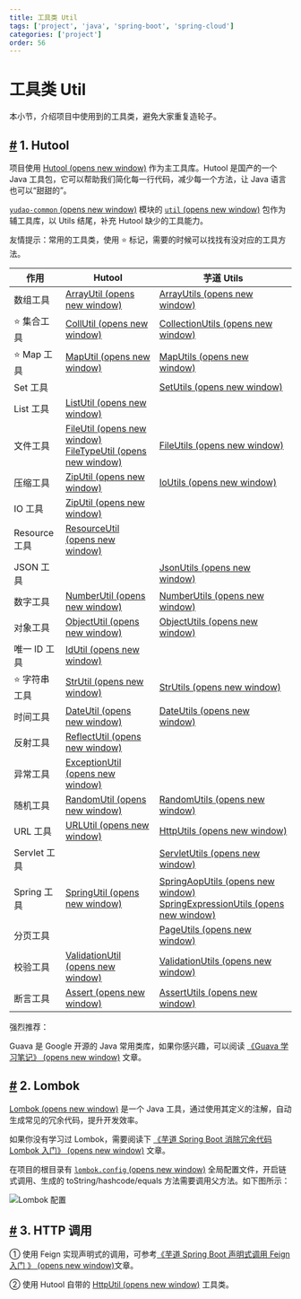```yaml
---
title: 工具类 Util
tags: ['project', 'java', 'spring-boot', 'spring-cloud']
categories: ['project']
order: 56
---
```

# 工具类 Util

本小节，介绍项目中使用到的工具类，避免大家重复造轮子。

 ## [#](#_1-hutool) 1. Hutool

 项目使用 [Hutool  (opens new window)](https://www.bookstack.cn/read/hutool/a6819f05207359bb.md) 作为主工具库。Hutool 是国产的一个 Java 工具包，它可以帮助我们简化每一行代码，减少每一个方法，让 Java 语言也可以“甜甜的”。

 [`yudao-common`  (opens new window)](https://github.com/YunaiV/ruoyi-vue-pro/blob/master/yudao-framework/yudao-common/src/main/java/cn/iocoder/yudao/framework/common/) 模块的 [`util`  (opens new window)](https://github.com/YunaiV/ruoyi-vue-pro/blob/master/yudao-framework/yudao-common/src/main/java/cn/iocoder/yudao/framework/common/util/) 包作为辅工具库，以 Utils 结尾，补充 Hutool 缺少的工具能力。

 友情提示：常用的工具类，使用 ⭐ 标记，需要的时候可以找找有没对应的工具方法。

 

| 作用 | Hutool | 芋道 Utils |
| --- | --- | --- |
| 数组工具 | [ArrayUtil  (opens new window)](https://www.bookstack.cn/read/hutool/50db4cabc87b5968.md) | [ArrayUtils  (opens new window)](https://github.com/YunaiV/yudao-cloud/blob/master/yudao-framework/yudao-common/src/main/java/cn/iocoder/yudao/framework/common/util/collection/ArrayUtils.java) |
| ⭐ 集合工具 | [CollUtil  (opens new window)](https://www.bookstack.cn/read/hutool/85a7389837bd401f.md) | [CollectionUtils  (opens new window)](https://github.com/YunaiV/yudao-cloud/blob/master/yudao-framework/yudao-common/src/main/java/cn/iocoder/yudao/framework/common/util/collection/CollectionUtils.java) |
| ⭐ Map 工具 | [MapUtil  (opens new window)](https://www.bookstack.cn/read/hutool/fa3d273651700cb0.md) | [MapUtils  (opens new window)](https://github.com/YunaiV/yudao-cloud/blob/master/yudao-framework/yudao-common/src/main/java/cn/iocoder/yudao/framework/common/util/collection/MapUtils.java) |
| Set 工具 |  | [SetUtils  (opens new window)](https://github.com/YunaiV/yudao-cloud/blob/master/yudao-framework/yudao-common/src/main/java/cn/iocoder/yudao/framework/common/util/collection/SetUtils.java) |
| List 工具 | [ListUtil  (opens new window)](https://apidoc.gitee.com/dromara/hutool/cn/hutool/core/collection/ListUtil.html) |  |
| 文件工具 | [FileUtil  (opens new window)](https://www.bookstack.cn/read/hutool/d116bcb301965bd7.md)  [FileTypeUtil  (opens new window)](https://www.bookstack.cn/read/hutool/cc05a1607f263f94.md) | [FileUtils  (opens new window)](https://github.com/YunaiV/yudao-cloud/blob/master/yudao-framework/yudao-common/src/main/java/cn/iocoder/yudao/framework/common/util/io/FileUtils.java) |
| 压缩工具 | [ZipUtil  (opens new window)](https://www.bookstack.cn/read/hutool/bfd2d43bcada297e.md) | [IoUtils  (opens new window)](https://github.com/YunaiV/yudao-cloud/blob/master/yudao-framework/yudao-common/src/main/java/cn/iocoder/yudao/framework/common/util/io/IoUtils.java) |
| IO 工具 | [ZipUtil  (opens new window)](https://www.bookstack.cn/read/hutool/d648ca4612bf8941.md) |  |
| Resource 工具 | [ResourceUtil  (opens new window)](https://apidoc.gitee.com/dromara/hutool/cn/hutool/core/io/resource/ResourceUtil.html) |  |
| JSON 工具 |  | [JsonUtils  (opens new window)](https://github.com/YunaiV/yudao-cloud/blob/master/yudao-framework/yudao-common/src/main/java/cn/iocoder/yudao/framework/common/util/json/JsonUtils.java) |
| 数字工具 | [NumberUtil  (opens new window)](https://www.bookstack.cn/read/hutool/1ac79ebaf52a0372.md) | [NumberUtils  (opens new window)](https://github.com/YunaiV/yudao-cloud/blob/master/yudao-framework/yudao-common/src/main/java/cn/iocoder/yudao/framework/common/util/number/NumberUtils.java) |
| 对象工具 | [ObjectUtil  (opens new window)](https://www.bookstack.cn/read/hutool/f63b669ba259e4f6.md) | [ObjectUtils  (opens new window)](https://github.com/YunaiV/yudao-cloud/blob/master/yudao-framework/yudao-common/src/main/java/cn/iocoder/yudao/framework/common/util/object/ObjectUtils.java) |
| 唯一 ID 工具 | [IdUtil  (opens new window)](https://www.bookstack.cn/read/hutool/bfd2d43bcada297e.md) |  |
| ⭐ 字符串工具 | [StrUtil  (opens new window)](https://www.bookstack.cn/read/hutool/093507f34fe0715d.md) | [StrUtils  (opens new window)](https://github.com/YunaiV/yudao-cloud/blob/master/yudao-framework/yudao-common/src/main/java/cn/iocoder/yudao/framework/common/util/string/StrUtils.java) |
| 时间工具 | [DateUtil  (opens new window)](https://www.bookstack.cn/read/hutool/8168b022b2c31abe.md) | [DateUtils  (opens new window)](https://github.com/YunaiV/yudao-cloud/blob/master/yudao-framework/yudao-common/src/main/java/cn/iocoder/yudao/framework/common/util/date/DateUtils.java) |
| 反射工具 | [ReflectUtil  (opens new window)](https://www.bookstack.cn/read/hutool/2ef7c87c2912181e.md) |  |
| 异常工具 | [ExceptionUtil  (opens new window)](https://www.bookstack.cn/read/hutool/5ad2b6504b1cbdde.md) |  |
| 随机工具 | [RandomUtil  (opens new window)](https://www.bookstack.cn/read/hutool/377f64112be7197a.md) | [RandomUtils  (opens new window)](https://github.com/YunaiV/yudao-cloud/blob/master/yudao-framework/yudao-spring-boot-starter-test/src/main/java/cn/iocoder/yudao/framework/test/core/util/RandomUtils.java) |
| URL 工具 | [URLUtil  (opens new window)](https://www.bookstack.cn/read/hutool/5122006c1ce039fe.md) | [HttpUtils  (opens new window)](https://github.com/YunaiV/yudao-cloud/blob/master/yudao-framework/yudao-common/src/main/java/cn/iocoder/yudao/framework/common/util/http/HttpUtils.java) |
| Servlet 工具 |  | [ServletUtils  (opens new window)](https://github.com/YunaiV/yudao-cloud/blob/master/yudao-framework/yudao-common/src/main/java/cn/iocoder/yudao/framework/common/util/servlet/ServletUtils.java) |
| Spring 工具 | [SpringUtil  (opens new window)](https://apidoc.gitee.com/dromara/hutool/cn/hutool/extra/spring/SpringUtil.html) | [SpringAopUtils  (opens new window)](https://github.com/YunaiV/yudao-cloud/blob/master/yudao-framework/yudao-common/src/main/java/cn/iocoder/yudao/framework/common/util/spring/SpringAopUtils.java)  [SpringExpressionUtils  (opens new window)](https://github.com/YunaiV/yudao-cloud/blob/master/yudao-framework/yudao-common/src/main/java/cn/iocoder/yudao/framework/common/util/spring/SpringExpressionUtils.java) |
| 分页工具 |  | [PageUtils  (opens new window)](https://github.com/YunaiV/yudao-cloud/blob/master/yudao-framework/yudao-common/src/main/java/cn/iocoder/yudao/framework/common/util/object/PageUtils.java) |
| 校验工具 | [ValidationUtil  (opens new window)](https://apidoc.gitee.com/dromara/hutool/cn/hutool/extra/validation/ValidationUtil.html) | [ValidationUtils  (opens new window)](https://github.com/YunaiV/yudao-cloud/blob/master/yudao-framework/yudao-common/src/main/java/cn/iocoder/yudao/framework/common/util/validation/ValidationUtils.java) |
| 断言工具 | [Assert  (opens new window)](https://www.bookstack.cn/read/hutool/cf382b4542d5861e.md) | [AssertUtils  (opens new window)](https://github.com/YunaiV/yudao-cloud/blob/master/yudao-framework/yudao-spring-boot-starter-test/src/main/java/cn/iocoder/yudao/framework/test/core/util/AssertUtils.java) |

 强烈推荐：

 Guava 是 Google 开源的 Java 常用类库，如果你感兴趣，可以阅读 [《Guava 学习笔记》  (opens new window)](https://www.iocoder.cn/categories/Guava/?yudao) 文章。

 ## [#](#_2-lombok) 2. Lombok

 [Lombok  (opens new window)](https://github.com/projectlombok/lombok) 是一个 Java 工具，通过使用其定义的注解，自动生成常见的冗余代码，提升开发效率。

 如果你没有学习过 Lombok，需要阅读下 [《芋道 Spring Boot 消除冗余代码 Lombok 入门》  (opens new window)](https://www.iocoder.cn/Spring-Boot/Lombok/?yudao) 文章。

 在项目的根目录有 [`lombok.config`  (opens new window)](https://github.com/YunaiV/yudao-cloud/blob/master/lombok.config) 全局配置文件，开启链式调用、生成的 toString/hashcode/equals 方法需要调用父方法。如下图所示：

 ![Lombok 配置](https://cloud.iocoder.cn/img/%E5%B7%A5%E5%85%B7%E7%B1%BBUtil/01.png)

 ## [#](#_3-http-调用) 3. HTTP 调用

 ① 使用 Feign 实现声明式的调用，可参考[《芋道 Spring Boot 声明式调用 Feign 入门 》  (opens new window)](https://www.iocoder.cn/Spring-Boot/Feign/?yudao)文章。

 ② 使用 Hutool 自带的 [HttpUtil  (opens new window)](https://www.bookstack.cn/read/hutool/bd15472881388385.md) 工具类。

